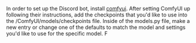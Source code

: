 In order to set up the Discord bot, install [comfyui](https://github.com/comfyanonymous/ComfyUI). After setting ComfyUI up following their instructions, add the checkpoints that you'd like to use into the /ComfyUI/models/checkpoints file. Inside of the models.py file, make a new entry or change one of the defaults to match the model and settings you'd like to use for the specific model. F
